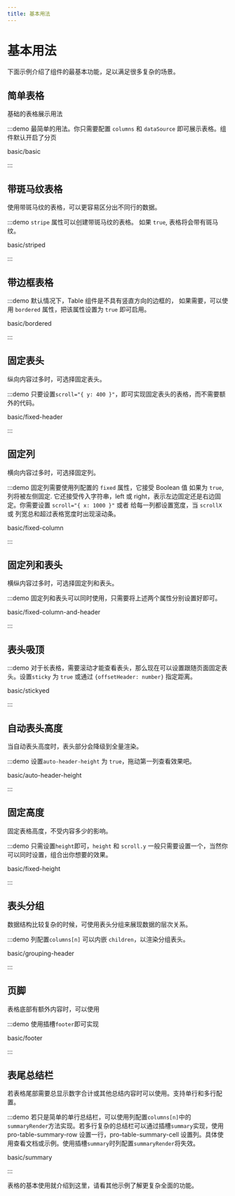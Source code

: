 ```yaml
---
title: 基本用法
---
```


# 基本用法

下面示例介绍了组件的最基本功能，足以满足很多复杂的场景。

## 简单表格

基础的表格展示用法

:::demo 最简单的用法。你只需要配置 `columns` 和 `dataSource` 即可展示表格。组件默认开启了分页

basic/basic

:::

## 带斑马纹表格

使用带斑马纹的表格，可以更容易区分出不同行的数据。

:::demo `stripe` 属性可以创建带斑马纹的表格。 如果 `true`, 表格将会带有斑马纹。

basic/striped

:::

## 带边框表格

:::demo 默认情况下，Table 组件是不具有竖直方向的边框的， 如果需要，可以使用 `bordered` 属性，把该属性设置为 `true` 即可启用。

basic/bordered

:::

## 固定表头

纵向内容过多时，可选择固定表头。

:::demo 只要设置`scroll="{ y: 400 }"`，即可实现固定表头的表格，而不需要额外的代码。

basic/fixed-header

:::

## 固定列

横向内容过多时，可选择固定列。

:::demo 固定列需要使用列配置的 `fixed` 属性，它接受 Boolean 值 如果为 `true`, 列将被左侧固定. 它还接受传入字符串，left 或 right，表示左边固定还是右边固定。你需要设置 `scroll="{ x: 1000 }"` 或者 给每一列都设置宽度，当 `scrollX` 或 列宽总和超过表格宽度时出现滚动条。

basic/fixed-column

:::

## 固定列和表头

横纵内容过多时，可选择固定列和表头。

:::demo 固定列和表头可以同时使用，只需要将上述两个属性分别设置好即可。

basic/fixed-column-and-header

:::

## 表头吸顶

:::demo 对于长表格，需要滚动才能查看表头，那么现在可以设置跟随页面固定表头。设置`sticky` 为 `true` 或通过 `{offsetHeader: number}` 指定距离。

basic/stickyed

:::

## 自动表头高度

当自动表头高度时，表头部分会降级到全量渲染。

:::demo 设置`auto-header-height` 为 `true`，拖动第一列查看效果吧。

basic/auto-header-height

:::

## 固定高度

固定表格高度，不受内容多少的影响。

:::demo 只需设置`height`即可，`height` 和 `scroll.y` 一般只需要设置一个，当然你可以同时设置，组合出你想要的效果。

basic/fixed-height

:::

## 表头分组

数据结构比较复杂的时候，可使用表头分组来展现数据的层次关系。

:::demo 列配置`columns[n]` 可以内嵌 `children`，以渲染分组表头。

basic/grouping-header

:::

## 页脚

表格底部有额外内容时，可以使用

:::demo 使用插槽`footer`即可实现

basic/footer

:::

## 表尾总结栏

若表格尾部需要总显示数字合计或其他总结内容时可以使用。支持单行和多行配置。

:::demo 若只是简单的单行总结栏，可以使用列配置`columns[n]`中的`summaryRender`方法实现。若多行复杂的总结栏可以通过插槽`summary`实现，使用 pro-table-summary-row 设置一行，pro-table-summary-cell 设置列。具体使用查看文档或示例。使用插槽`summary`时列配置`summaryRender`将失效。

basic/summary

:::

表格的基本使用就介绍到这里，请看其他示例了解更复杂全面的功能。
